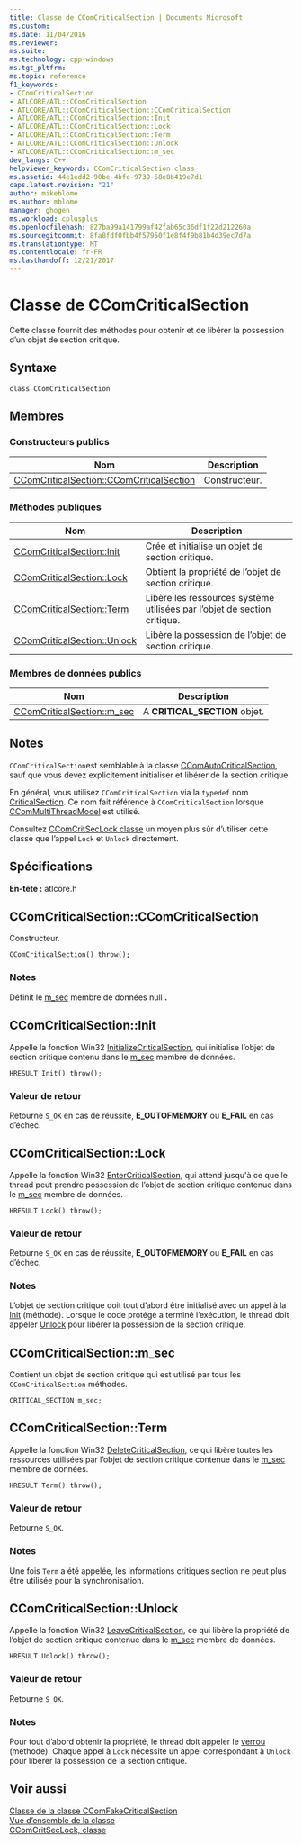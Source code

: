```yaml
---
title: Classe de CComCriticalSection | Documents Microsoft
ms.custom: 
ms.date: 11/04/2016
ms.reviewer: 
ms.suite: 
ms.technology: cpp-windows
ms.tgt_pltfrm: 
ms.topic: reference
f1_keywords:
- CComCriticalSection
- ATLCORE/ATL::CComCriticalSection
- ATLCORE/ATL::CComCriticalSection::CComCriticalSection
- ATLCORE/ATL::CComCriticalSection::Init
- ATLCORE/ATL::CComCriticalSection::Lock
- ATLCORE/ATL::CComCriticalSection::Term
- ATLCORE/ATL::CComCriticalSection::Unlock
- ATLCORE/ATL::CComCriticalSection::m_sec
dev_langs: C++
helpviewer_keywords: CComCriticalSection class
ms.assetid: 44e1edd2-90be-4bfe-9739-58e8b419e7d1
caps.latest.revision: "21"
author: mikeblome
ms.author: mblome
manager: ghogen
ms.workload: cplusplus
ms.openlocfilehash: 827ba99a141799af42fab65c36df1f22d212260a
ms.sourcegitcommit: 8fa8fdf0fbb4f57950f1e8f4f9b81b4d39ec7d7a
ms.translationtype: MT
ms.contentlocale: fr-FR
ms.lasthandoff: 12/21/2017
---
```

# <a name="ccomcriticalsection-class"></a>Classe de CComCriticalSection
Cette classe fournit des méthodes pour obtenir et de libérer la possession d’un objet de section critique.  
  
## <a name="syntax"></a>Syntaxe  
  
```
class CComCriticalSection
```  
  
## <a name="members"></a>Membres  
  
### <a name="public-constructors"></a>Constructeurs publics  
  
|Nom|Description|  
|----------|-----------------|  
|[CComCriticalSection::CComCriticalSection](#ccomcriticalsection)|Constructeur.|  
  
### <a name="public-methods"></a>Méthodes publiques  
  
|Nom|Description|  
|----------|-----------------|  
|[CComCriticalSection::Init](#init)|Crée et initialise un objet de section critique.|  
|[CComCriticalSection::Lock](#lock)|Obtient la propriété de l’objet de section critique.|  
|[CComCriticalSection::Term](#term)|Libère les ressources système utilisées par l’objet de section critique.|  
|[CComCriticalSection::Unlock](#unlock)|Libère la possession de l’objet de section critique.|  
  
### <a name="public-data-members"></a>Membres de données publics  
  
|Nom|Description|  
|----------|-----------------|  
|[CComCriticalSection::m_sec](#m_sec)|A **CRITICAL_SECTION** objet.|  
  
## <a name="remarks"></a>Notes  
 `CComCriticalSection`est semblable à la classe [CComAutoCriticalSection](../../atl/reference/ccomautocriticalsection-class.md), sauf que vous devez explicitement initialiser et libérer de la section critique.  
  
 En général, vous utilisez `CComCriticalSection` via la `typedef` nom [CriticalSection](ccommultithreadmodel-class.md#criticalsection). Ce nom fait référence à `CComCriticalSection` lorsque [CComMultiThreadModel](../../atl/reference/ccommultithreadmodel-class.md) est utilisé.  

  
 Consultez [CComCritSecLock classe](../../atl/reference/ccomcritseclock-class.md) un moyen plus sûr d’utiliser cette classe que l’appel `Lock` et `Unlock` directement.  
  
## <a name="requirements"></a>Spécifications  
 **En-tête :** atlcore.h  
  
##  <a name="ccomcriticalsection"></a>CComCriticalSection::CComCriticalSection  
 Constructeur.  
  
```
CComCriticalSection() throw();
```  
  
### <a name="remarks"></a>Notes  
 Définit le [m_sec](#m_sec) membre de données null **.**  
  
##  <a name="init"></a>CComCriticalSection::Init  
 Appelle la fonction Win32 [InitializeCriticalSection](http://msdn.microsoft.com/library/windows/desktop/ms683472), qui initialise l’objet de section critique contenu dans le [m_sec](#m_sec) membre de données.  
  
```
HRESULT Init() throw();
```  
  
### <a name="return-value"></a>Valeur de retour  
 Retourne `S_OK` en cas de réussite, **E_OUTOFMEMORY** ou **E_FAIL** en cas d’échec.  
  
##  <a name="lock"></a>CComCriticalSection::Lock  
 Appelle la fonction Win32 [EnterCriticalSection](http://msdn.microsoft.com/library/windows/desktop/ms682608), qui attend jusqu'à ce que le thread peut prendre possession de l’objet de section critique contenue dans le [m_sec](#m_sec) membre de données.  
  
```
HRESULT Lock() throw();
```  
  
### <a name="return-value"></a>Valeur de retour  
 Retourne `S_OK` en cas de réussite, **E_OUTOFMEMORY** ou **E_FAIL** en cas d’échec.  
  
### <a name="remarks"></a>Notes  
 L’objet de section critique doit tout d’abord être initialisé avec un appel à la [Init](#init) (méthode). Lorsque le code protégé a terminé l’exécution, le thread doit appeler [Unlock](#unlock) pour libérer la possession de la section critique.  
  
##  <a name="m_sec"></a>CComCriticalSection::m_sec  
 Contient un objet de section critique qui est utilisé par tous les `CComCriticalSection` méthodes.  
  
```
CRITICAL_SECTION m_sec;
```  
  
##  <a name="term"></a>CComCriticalSection::Term  
 Appelle la fonction Win32 [DeleteCriticalSection](http://msdn.microsoft.com/library/windows/desktop/ms682552), ce qui libère toutes les ressources utilisées par l’objet de section critique contenue dans le [m_sec](#m_sec) membre de données.  
  
```
HRESULT Term() throw();
```  
  
### <a name="return-value"></a>Valeur de retour  
 Retourne `S_OK`.  
  
### <a name="remarks"></a>Notes  
 Une fois `Term` a été appelée, les informations critiques section ne peut plus être utilisée pour la synchronisation.  
  
##  <a name="unlock"></a>CComCriticalSection::Unlock  
 Appelle la fonction Win32 [LeaveCriticalSection](http://msdn.microsoft.com/library/windows/desktop/ms684169), ce qui libère la propriété de l’objet de section critique contenue dans le [m_sec](#m_sec) membre de données.  
  
```
HRESULT Unlock() throw();
```  
  
### <a name="return-value"></a>Valeur de retour  
 Retourne `S_OK`.  
  
### <a name="remarks"></a>Notes  
 Pour tout d’abord obtenir la propriété, le thread doit appeler le [verrou](#lock) (méthode). Chaque appel à `Lock` nécessite un appel correspondant à `Unlock` pour libérer la possession de la section critique.  
  
## <a name="see-also"></a>Voir aussi  
 [Classe de la classe CComFakeCriticalSection](../../atl/reference/ccomfakecriticalsection-class.md)   
 [Vue d’ensemble de la classe](../../atl/atl-class-overview.md)   
 [CComCritSecLock, classe](../../atl/reference/ccomcritseclock-class.md)
